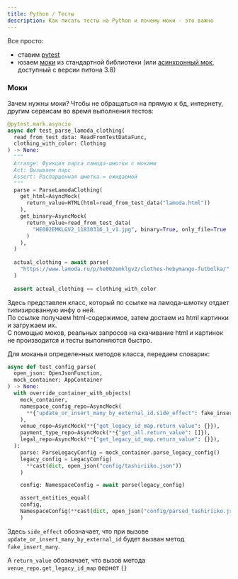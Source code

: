 ```yaml
---
title: Python / Тесты
description: Как писать тесты на Python и почему моки - это важно
---
```


Все просто:

- ставим [pytest](https://docs.pytest.org/en/stable/)
- юзаем [моки](https://docs.python.org/3/library/unittest.mock.html#unittest.mock.Mock) из стандартной библиотеки
  (или [асинхронный мок](https://docs.python.org/3/library/unittest.mock.html#unittest.mock.AsyncMock), доступный с
  версии питона 3.8)

### Моки

Зачем нужны моки? Чтобы не обращаться на прямую к бд, интернету, другим сервисам во время выполнения тестов:

```python
@pytest.mark.asyncio
async def test_parse_lamoda_clothing(
  read_from_test_data: ReadFromTestDataFunc,
  clothing_with_color: Clothing
) -> None:
  """
  Arrange: Функция парса ламода-шмотки с моками
  Act: Вызываем парс
  Assert: Распаршенная шмотка = ожидаемой
  """
  parse = ParseLamodaClothing(
    get_html=AsyncMock(
      return_value=HTML(html=read_from_test_data("lamoda.html"))
    ),
    get_binary=AsyncMock(
      return_value=read_from_test_data(
        "HE002EMKLGV2_11830316_1_v1.jpg", binary=True, only_file=True
      )
    ),
  )
  
  actual_clothing = await parse(
    "https://www.lamoda.ru/p/he002emklgv2/clothes-hebymango-futbolka/"
  )
  
  assert actual_clothing == clothing_with_color
```

Здесь представлен класс, который по ссылке на ламода-шмотку отдает типизированную инфу о ней.<br/>
По ссылке получаем html-содержимое, затем достаем из html картинки и загружаем их.<br/>
С помощью моков, реальных запросов на скачивание html и картинок не производится и тесты выполняются быстро.

Для моканья определенных методов класса, передаем словарик:

```python
async def test_config_parse(
  open_json: OpenJsonFunction,
  mock_container: AppContainer
) -> None:
  with override_container_with_objects(
    mock_container,
    namespace_config_repo=AsyncMock(
      **{"update_or_insert_many_by_external_id.side_effect": fake_insert_many}
    ),
    venue_repo=AsyncMock(**{"get_legacy_id_map.return_value": {}}),
    payment_type_repo=AsyncMock(**{"get_all.return_value": []}),
    legal_repo=AsyncMock(**{"get_legacy_id_map.return_value": {}}),
  ):
    parse: ParseLegacyConfig = mock_container.parse_legacy_config()
    legacy_config = LegacyConfig(
      **cast(dict, open_json("config/tashiriiko.json"))
    )

    config: NamespaceConfig = await parse(legacy_config)

    assert_entities_equal(
    config,
    NamespaceConfig(**cast(dict, open_json("config/parsed_tashiriiko.json")))
    )
```

Здесь `side_effect` обозначает, что при вызове `update_or_insert_many_by_external_id`
будет вызван метод `fake_insert_many`.

А `return_value` обозначает, что вызов метода `venue_repo.get_legacy_id_map` вернет `{}`

